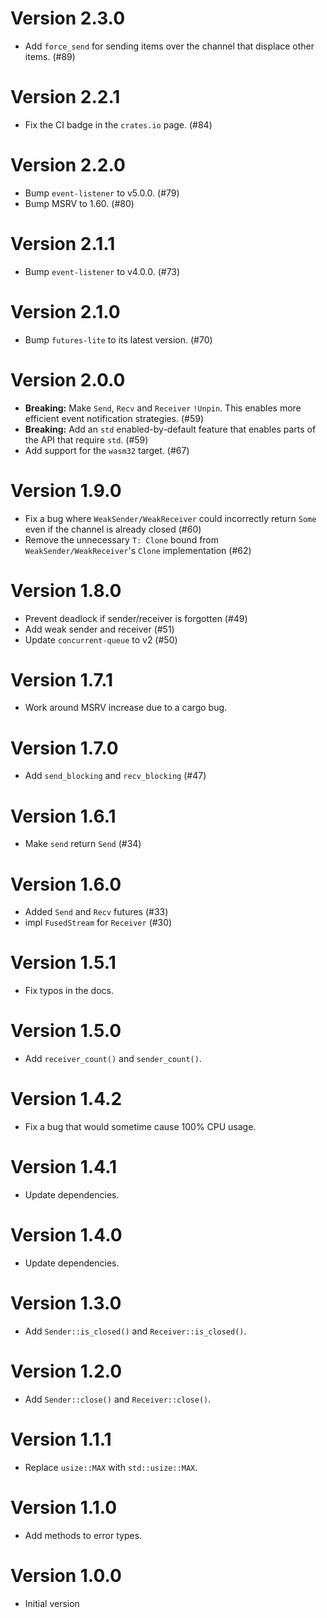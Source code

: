 # Version 2.3.0

- Add `force_send` for sending items over the channel that displace other items. (#89)

# Version 2.2.1

- Fix the CI badge in the `crates.io` page. (#84)

# Version 2.2.0

- Bump `event-listener` to v5.0.0. (#79)
- Bump MSRV to 1.60. (#80)

# Version 2.1.1

- Bump `event-listener` to v4.0.0. (#73)

# Version 2.1.0

- Bump `futures-lite` to its latest version. (#70)

# Version 2.0.0

- **Breaking:** Make `Send`, `Recv` and `Receiver` `!Unpin`. This enables more efficient event notification strategies. (#59)
- **Breaking:** Add an `std` enabled-by-default feature that enables parts of the API that require `std`. (#59)
- Add support for the `wasm32` target. (#67)

# Version 1.9.0

- Fix a bug where `WeakSender/WeakReceiver` could incorrectly return `Some` even if the channel is already closed (#60)
- Remove the unnecessary `T: Clone` bound from `WeakSender/WeakReceiver`'s `Clone` implementation (#62)

# Version 1.8.0

- Prevent deadlock if sender/receiver is forgotten (#49)
- Add weak sender and receiver (#51)
- Update `concurrent-queue` to v2 (#50)

# Version 1.7.1

- Work around MSRV increase due to a cargo bug.

# Version 1.7.0

- Add `send_blocking` and `recv_blocking` (#47)

# Version 1.6.1

- Make `send` return `Send` (#34)

# Version 1.6.0

- Added `Send` and `Recv` futures (#33)
- impl `FusedStream` for `Receiver` (#30)

# Version 1.5.1

- Fix typos in the docs.

# Version 1.5.0

- Add `receiver_count()` and `sender_count()`.

# Version 1.4.2

- Fix a bug that would sometime cause 100% CPU usage.

# Version 1.4.1

- Update dependencies.

# Version 1.4.0

- Update dependencies.

# Version 1.3.0

- Add `Sender::is_closed()` and `Receiver::is_closed()`.

# Version 1.2.0

- Add `Sender::close()` and `Receiver::close()`.

# Version 1.1.1

- Replace `usize::MAX` with `std::usize::MAX`.

# Version 1.1.0

- Add methods to error types.

# Version 1.0.0

- Initial version
